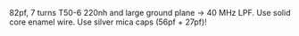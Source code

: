 82pf, 7 turns T50-6 220nh and large ground plane -> 40 MHz LPF. Use solid core
enamel wire. Use silver mica caps (56pf + 27pf)!
